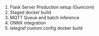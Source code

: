 1. Flask Server Production setup (Gunicorn)
2. Staged docker build
3. MQTT Queue and batch inference
4. ONNX integration
5. telegraf custom config docker build